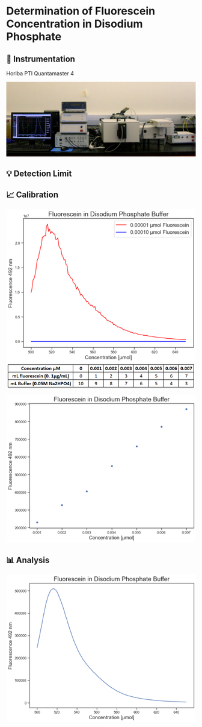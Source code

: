 # Determination of Fluorescein Concentration in Disodium Phosphate

## :electric_plug: Instrumentation 
Horiba PTI Quantamaster 4
<p align = "center">

<img src="img/instrument.jpg"  width="600">

</p>


## :bulb: Detection Limit
<!-- <p  align = "left" >
<img src="img/detection_limit.png">
</p> -->


## :chart_with_upwards_trend: Calibration
<p  align = "center" >
<img src="img/detection_limit.png">
<img src="img/table.PNG", width="500">
</p>

<p  align = "center" >
<img src="img/fluorescein_conc.png">
</p>


##  :bar_chart: Analysis 

<p  align = "center" >
<img src="img/analyte.png">
</p>